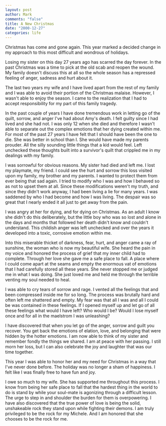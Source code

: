 ```yaml
--- 
layout: post
author: Mark
comments: "false"
title: A New Christmas
date: "2000-12-27"
categories: life
---
```

Christmas has come and gone again. This year marked a decided change in my approach to this most difficult and          wondrous of holidays.

Losing my sister on this day 27 years ago has scarred the day forever. In the past Christmas was a time to          pick at the old scab and reopen the wound. My family doesn't discuss this at all so the whole season has a          repressed feeling of anger, sadness and hurt about it.

The last two years my wife and I have lived apart from the rest of my family and I was able to avoid their          portion of the Christmas malaise. However, I wasn't able to enjoy the season. I came to the realization that          I had to accept responsibility for my part of this family tragedy.

In the past couple of years I have done tremendous work in letting go of the quilt, sorrow, and anger I've          had about Amy's death. I felt guilty since I had lived and she had not. I was only 12 when she died and          therefore I wasn't able to separate out the complex emotions that her dying created within me. For most of          the past 27 years I have felt that I should have been the one to die. She was better in school than I. She          would have made my parents prouder. All the silly sounding little things that a kid would feel. Left unchecked          these thoughts built into a survivor's quilt that crippled me in my dealings with my family.

I was sorrowful for obvious reasons. My sister had died and left me. I lost my playmate, my friend. I could          see the hurt and sorrow this loss visited upon my family, my brother and my parents. I wanted to protect them          from ever being that sad again. I tried to modify who I was and how I behaved so as not to upset them          at all. Since these modifications weren't my truth, and since they didn't work anyway, I had been living a          lie for many years. I was saddened by who I had become and how I was living. The despair was so great that          I nearly ended it all just to get away from the pain.

I was angry at her for dying, and for dying on Christmas. As an adult I know she didn't do this deliberately,          but the little boy who was so lost and alone in the days and months that followed her death didn't know and          couldn't understand. This childish anger was left unchecked and over the years it developed into a toxic,          corrosive emotion within me.

Into this miserable thicket of darkness, fear, hurt, and anger came a ray of sunshine, the woman who is now          my beautiful wife. She heard the pain in my voice and honored the process of grief that my inner child had          to complete. Through her love she gave me a safe place to fall. A place where I could come apart at          the seams and empty the enormous vat of emotions that I had carefully stored all these years. She never stopped          me or judged me in what I was doing. She just loved me and held me through the terrible venting my soul          needed to heal.

I was able to cry tears of sorrow and rage. I vented all the feelings that and been compressed inside me for          so long. The process was brutally hard and often left me shattered and empty. My fear was that all I was          and all I could be was contained in these feelings. If I opened myself up and let go of all these feelings what          would I have left? Who would I be? Would I lose myself once and for all in the maelstrom I was unleashing?

I have discovered that when you let go of the anger, sorrow and guilt you recover. You get back the          emotions of elation, love, and belonging that were hidden by the hotter emotions. I am now able to think          of my sister and remember fondly the things we shared. I am at peace with her passing. I still morn her          loss, but I can also celebrate the joy and laughter that was our time together.

This year I was able to honor her and my need for Christmas in a way that I've never done before. The          holiday was no longer a sham of happiness. I felt like I was finally free to have fun and joy.

I owe so much to my wife. She has supported me throughout this process. I know from being her safe place          to fall that the hardest thing in the world to do is stand by while your soul-mate is agonizing through a          difficult lesson. The urge to step in and shoulder the burden for them is overpowering. I have also          discovered that the true power of love is being the solid, unshakeable rock they stand upon while fighting          their demons. I am truly privileged to be the rock for my Michele. And I am honored that she chooses to          be the rock for me.

